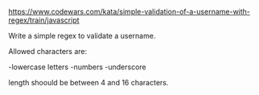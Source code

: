 https://www.codewars.com/kata/simple-validation-of-a-username-with-regex/train/javascript


Write a simple regex to validate a username.

Allowed characters are:

-lowercase letters -numbers -underscore

length shoould be between 4 and 16 characters.